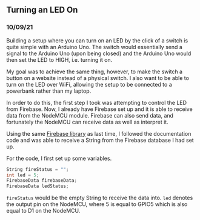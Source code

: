 ## Turning an LED On
### 10/09/21

Building a setup where you can turn on an LED by the click of a switch is quite simple with an Arduino Uno. The switch would essentially send a signal to the Arduino Uno (upon being closed) and the Arduino Uno would then set the LED to HIGH, i.e. turning it on. 

My goal was to achieve the same thing, however, to make the switch a button on a website instead of a physical switch. I also want to be able to turn on the LED over WiFi, allowing the setup to be connected to a powerbank rather than my laptop. 

In order to do this, the first step I took was attempting to control the LED from Firebase. Now, I already have Firebase set up and it is able to receive data from the NodeMCU module. Firebase can also send data, and fortunately the NodeMCU can receive data as well as interpret it. 

Using the same [Firebase library](https://github.com/mobizt/Firebase-ESP8266) as last time, I followed the documentation code and was able to receive a String from the Firebase database I had set up. 

For the code, I first set up some variables. 
```C
String fireStatus = "";                                                   
int led = 5;  
FirebaseData firebaseData;
FirebaseData ledStatus;
```
```fireStatus``` would be the empty String to receive the data into. ```led``` denotes the output pin on the NodeMCU, where 5 is equal to GPIO5 which is also equal to D1 on the NodeMCU.



